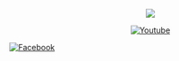 <p align="center"><img src="https://github-readme-stats-one-bice.vercel.app/api/top-langs/?username=Laomao1104&langs_count=20&layout=compact&role=OWNER&theme=radical"></p>
<p align="center">

  <a href="https://youtube.com/@laomao178" target="_blank">
    <img src="https://img.shields.io/badge/youtube-%231877F2.svg?&style=for-the-badge&logo=youtube&logoColor=white&color=071A2C" alt="Youtube"/>
  </a>
</p>
  <a href="https://www.facebook.com/laomao1951070962" target="_blank">
    <img src="https://img.shields.io/badge/facebook-%231877F2.svg?&style=for-the-badge&logo=facebook&logoColor=white&color=071A2C" alt="Facebook"/>
  </a>
</p>
